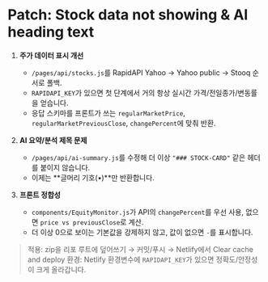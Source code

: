 # Patch: Stock data not showing & AI heading text

1) **주가 데이터 표시 개선**
   - `/pages/api/stocks.js`를 RapidAPI Yahoo → Yahoo public → Stooq 순서로 폴백.
   - `RAPIDAPI_KEY`가 있으면 첫 단계에서 거의 항상 실시간 가격/전일종가/변동률을 얻습니다.
   - 응답 스키마를 프론트가 쓰는 `regularMarketPrice`, `regularMarketPreviousClose`, `changePercent`에 맞춰 반환.

2) **AI 요약/분석 제목 문제**
   - `/pages/api/ai-summary.js`를 수정해 더 이상 `"### STOCK-CARD"` 같은 헤더를 붙이지 않습니다.
   - 이제는 **글머리 기호(•)**만 반환합니다.

3) **프론트 정합성**
   - `components/EquityMonitor.js`가 API의 `changePercent`를 우선 사용, 없으면 `price vs previousClose`로 계산.
   - 더 이상 0으로 보이는 기본값을 강제하지 않고, 값이 없으면 `-`를 표시합니다.

> 적용: zip을 리포 루트에 덮어쓰기 → 커밋/푸시 → Netlify에서 Clear cache and deploy
> 환경: Netlify 환경변수에 `RAPIDAPI_KEY`가 있으면 정확도/안정성이 크게 올라갑니다.
